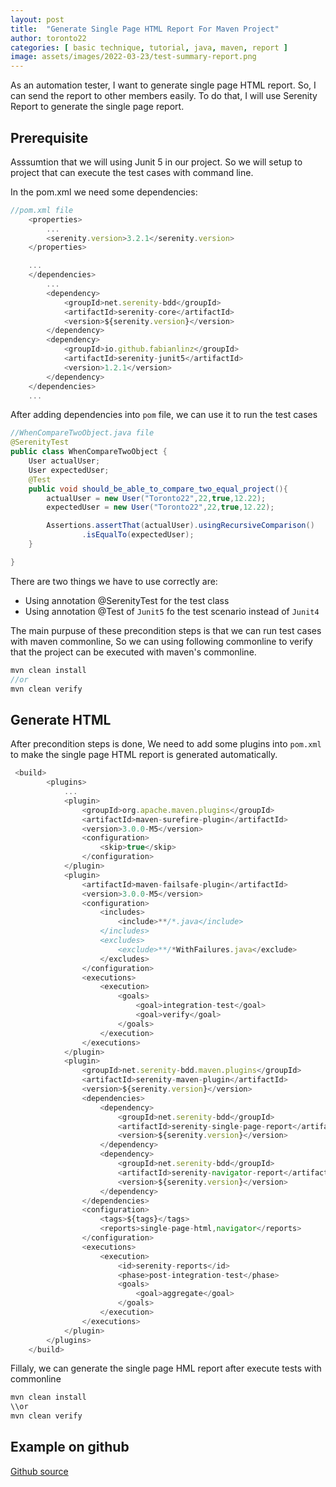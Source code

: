 ```yaml
---
layout: post
title:  "Generate Single Page HTML Report For Maven Project"
author: toronto22
categories: [ basic technique, tutorial, java, maven, report ]
image: assets/images/2022-03-23/test-summary-report.png
---
```


As an automation tester, I want to generate single page HTML report. So, I can send the report to other members easily. To do that, I will use Serenity Report to generate the single page report.

## Prerequisite
Asssumtion that we will using Junit 5 in our project. So we will setup to project that can execute the test cases with command line.

In the pom.xml we need some dependencies:

```js
//pom.xml file
    <properties>
        ...
        <serenity.version>3.2.1</serenity.version>
    </properties>

    ...
    </dependencies>
        ...
        <dependency>
            <groupId>net.serenity-bdd</groupId>
            <artifactId>serenity-core</artifactId>
            <version>${serenity.version}</version>
        </dependency>
        <dependency>
            <groupId>io.github.fabianlinz</groupId>
            <artifactId>serenity-junit5</artifactId>
            <version>1.2.1</version>
        </dependency>
    </dependencies>
    ...
```
After adding dependencies into `pom` file, we can use it to run the test cases
```java
//WhenCompareTwoObject.java file
@SerenityTest
public class WhenCompareTwoObject {
    User actualUser;
    User expectedUser;
    @Test
    public void should_be_able_to_compare_two_equal_project(){
        actualUser = new User("Toronto22",22,true,12.22);
        expectedUser = new User("Toronto22",22,true,12.22);

        Assertions.assertThat(actualUser).usingRecursiveComparison()
                .isEqualTo(expectedUser);
    }

}
```
There are two things we have to use correctly are:
- Using annotation @SerenityTest for the test class
- Using annotation @Test of `Junit5` fo the test scenario instead of `Junit4`

The main purpuse of these precondition steps is that we can run test cases with maven commonline, So we can using following commonline to verify that the project can be executed with maven's commonline.
```java
mvn clean install
//or
mvn clean verify

```
## Generate HTML
After precondition steps is done, We need to add some plugins into `pom.xml` to make the single page HTML report is generated automatically.

```js
 <build>
        <plugins>
            ...
            <plugin>
                <groupId>org.apache.maven.plugins</groupId>
                <artifactId>maven-surefire-plugin</artifactId>
                <version>3.0.0-M5</version>
                <configuration>
                    <skip>true</skip>
                </configuration>
            </plugin>
            <plugin>
                <artifactId>maven-failsafe-plugin</artifactId>
                <version>3.0.0-M5</version>
                <configuration>
                    <includes>
                        <include>**/*.java</include>
                    </includes>
                    <excludes>
                        <exclude>**/*WithFailures.java</exclude>
                    </excludes>
                </configuration>
                <executions>
                    <execution>
                        <goals>
                            <goal>integration-test</goal>
                            <goal>verify</goal>
                        </goals>
                    </execution>
                </executions>
            </plugin>
            <plugin>
                <groupId>net.serenity-bdd.maven.plugins</groupId>
                <artifactId>serenity-maven-plugin</artifactId>
                <version>${serenity.version}</version>
                <dependencies>
                    <dependency>
                        <groupId>net.serenity-bdd</groupId>
                        <artifactId>serenity-single-page-report</artifactId>
                        <version>${serenity.version}</version>
                    </dependency>
                    <dependency>
                        <groupId>net.serenity-bdd</groupId>
                        <artifactId>serenity-navigator-report</artifactId>
                        <version>${serenity.version}</version>
                    </dependency>
                </dependencies>
                <configuration>
                    <tags>${tags}</tags>
                    <reports>single-page-html,navigator</reports>
                </configuration>
                <executions>
                    <execution>
                        <id>serenity-reports</id>
                        <phase>post-integration-test</phase>
                        <goals>
                            <goal>aggregate</goal>
                        </goals>
                    </execution>
                </executions>
            </plugin>
        </plugins>
    </build>

```

Fillaly, we can generate the single page HML report after execute tests with commonline
```js
mvn clean install
\\or
mvn clean verify
``` 
## Example on github
[Github source](https://github.com/toronto22/BasicTecnique)
